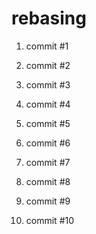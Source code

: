 # rebasing

1. commit #1
2. commit #2
3. commit #3

1. commit #4
2. commit #5
3. commit #6

1. commit #7
2. commit #8
3. commit #9

1. commit #10

